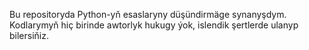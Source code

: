 Bu repositoryda Python-yň esaslaryny düşündirmäge synanyşdym.
Kodlarymyň hiç birinde awtorlyk hukugy ýok, islendik şertlerde 
ulanyp bilersiňiz.
